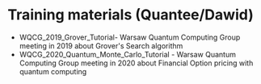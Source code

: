# Training materials (Quantee/Dawid)
- WQCG_2019_Grover_Tutorial- Warsaw Quantum Computing Group meeting in 2019 about Grover's Search algorithm 
- WQCG_2020_Quantum_Monte_Carlo_Tutorial - Warsaw Quantum Computing Group meeting in 2020 about Financial Option pricing with quantum computing 